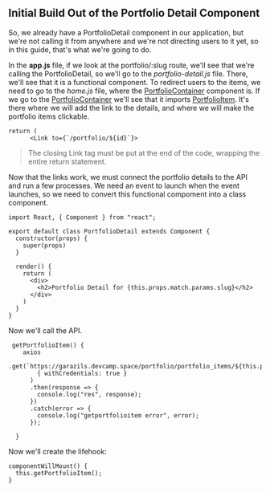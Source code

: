 ## Initial Build Out of the Portfolio Detail Component

So, we already have a PortfolioDetail component in our application, but we're not calling it from anywhere and we're not directing users to it yet, so in this guide, that's what we're going to do.

In the **app.js** file, if we look at the portfolio/:slug route, we'll see that we're calling the PortfolioDetail, so we'll go to the *portfolio-detail.js* file. There, we'll see that it is a functional component. To redirect users to the items, we need to go to the *home.js* file, where the <u>PortfolioContainer</u> component is. If we go to the <u>PortfolioContainer</u> we'll see that it imports <u>PortfolioItem</u>. It's there where we will add the link to the details, and where we will make the portfolio items clickable.

```
return (
      <Link to={`/portfolio/${id}`}>
```

> The closing Link tag must be put at the end of the code, wrapping the entire return statement.

Now that the links work, we must connect the portfolio details to the API and run a few processes. We need an event to launch when the event launches, so we need to convert this functional compoment into a class component.

```
import React, { Component } from "react";

export default class PortfolioDetail extends Component {
  constructor(props) {
    super(props)
  }

  render() {
    return (
      <div>
        <h2>Portfolio Detail for {this.props.match.params.slug}</h2>
      </div>
    )
  }
}
```

Now we'll call the API.

```
 getPortfolioItem() {
    axios
      .get(`https://garazils.devcamp.space/portfolio/portfolio_items/${this.props.match.params.slug}`, 
        { withCredentials: true }
      )
      .then(response => {
        console.log("res", response);
      })
      .catch(error => {
        console.log("getportfolioitem error", error);
      });

  }
```

Now we'll create the lifehook:

```
componentWillMount() {
  this.getPortfolioItem();
}
```